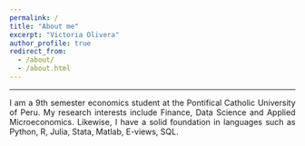 ```yaml
---
permalink: /
title: "About me"
excerpt: "Victoria Olivera"
author_profile: true
redirect_from: 
  - /about/
  - /about.html
---
```


______

 <p style='text-align: justify;'> I am a 9th semester economics student at the Pontifical Catholic University of Peru. My research interests include Finance, Data Science and Applied Microeconomics. Likewise, I have a solid foundation in languages such as Python, R, Julia, Stata, Matlab, E-views, SQL.

  

